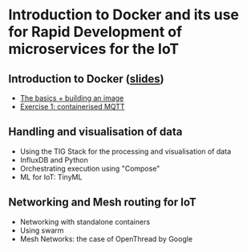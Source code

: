 # Introduction to Docker and its use for Rapid Development of microservices for the IoT

## Introduction to Docker ([slides](https://github.com/pmanzoni/docker4iot/blob/main/slides/docker_v1.pdf))
* [The basics + building an image](https://hackmd.io/@iotmic/thebasics)
* [Exercise 1: containerised MQTT](https://hackmd.io/@iotmic/exday1)

## Handling and visualisation of data
* Using the TIG Stack for the processing and visualisation of data
* InfluxDB and Python
* Orchestrating execution using "Compose"
* ML for IoT: TinyML

## Networking and Mesh routing for IoT
* Networking with standalone containers
* Using swarm
* Mesh Networks: the case of OpenThread by Google

